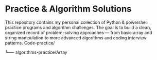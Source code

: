 # Practice & Algorithm Solutions

This repository contains my personal collection of Python & powershell practice programs and algorithm challenges.
The goal is to build a clean, organized record of problem-solving approaches — from basic array and string manipulation
to more advanced algorithms and coding interview patterns.
Code-practice/

└── algorithms-practice/Array
